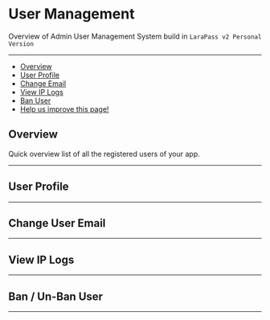 # User Management

Overview of Admin User Management System build in `LaraPass v2 Personal Version`

---

- [Overview](#overview)
- [User Profile](#user-profile)
- [Change Email](#change-email)
- [View IP Logs](#view-ip-logs)
- [Ban User](#ban-user)
- [<a href="https://github.com/larapass/docs/edit/master/resources/docs/personal/admin/user-management.md" target="_blank"><i class="fa fa-edit"></i> Help us improve this page!</a>](#)

<a name="overview"></a>
## Overview

Quick overview list of all the registered users of your app.

---

<a name="user-profile"></a>
## User Profile

---

<a name="change-email"></a>
## Change User Email

---

<a name="view-ip-logs"></a>
## View IP Logs

---

<a name="ban-user"></a>
## Ban / Un-Ban User

---
<br />
<larecipe-feedback message="Thankyou for your feedback!">
</larecipe-feedback>